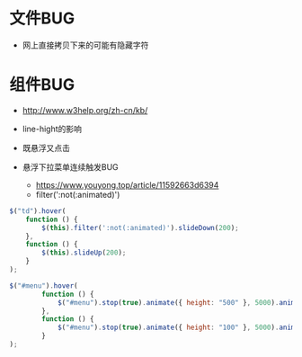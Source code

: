 # 文件BUG

- 网上直接拷贝下来的可能有隐藏字符

# 组件BUG

- <http://www.w3help.org/zh-cn/kb/>

- line-hight的影响

- 既悬浮又点击

- 悬浮下拉菜单连续触发BUG

  - <https://www.youyong.top/article/11592663d6394>
  - filter(':not(:animated)')

```javascript
$("td").hover(
    function () {
        $(this).filter(':not(:animated)').slideDown(200);
    },
    function () {
        $(this).slideUp(200);
    }
);

$("#menu").hover(    
        function () {    
            $("#menu").stop(true).animate({ height: "500" }, 5000).animate({ width: "500px" }, 5000);    
        },    
        function () {    
            $("#menu").stop(true).animate({ height: "100" }, 5000).animate({ width: "100px" },5000);    
        }    
);
```
